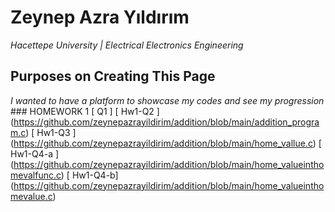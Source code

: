 # Zeynep Azra Yıldırım
*Hacettepe University | Electrical Electronics Engineering*
## Purposes on Creating This Page
*I wanted to have a platform to showcase my codes and see my progression*
### HOMEWORK 1
[ Q1 ]
[ Hw1-Q2 ] (https://github.com/zeynepazrayildirim/addition/blob/main/addition_program.c)
[ Hw1-Q3 ] (https://github.com/zeynepazrayildirim/addition/blob/main/home_vallue.c)
[ Hw1-Q4-a ] (https://github.com/zeynepazrayildirim/addition/blob/main/home_valueinthomevalfunc.c)
[ Hw1-Q4-b] (https://github.com/zeynepazrayildirim/addition/blob/main/home_valueinthomevalue.c)
